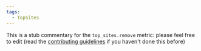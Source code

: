 ```yaml
---
tags:
  - TopSites
---
```


This is a stub commentary for the `top_sites.remove` metric: please feel free to edit (read the
[contributing guidelines](https://github.com/mozilla/glean-annotations/blob/main/CONTRIBUTING.md)
if you haven't done this before)
